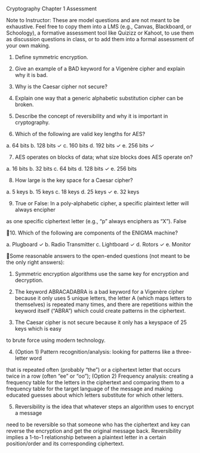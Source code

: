 Cryptography Chapter 1 Assessment

Note to Instructor: These are model questions and are not meant to be exhaustive. Feel free to
copy them into a LMS (e.g., Canvas, Blackboard, or Schoology), a formative assessment tool like
Quizizz or Kahoot, to use them as discussion questions in class, or to add them into a formal
assessment of your own making.

1.  Define symmetric encryption.

2.  Give an example of a BAD keyword for a Vigenère cipher and explain why it is bad.

3.  Why is the Caesar cipher not secure?

4.  Explain one way that a generic alphabetic substitution cipher can be broken.

5.  Describe the concept of reversibility and why it is important in cryptography.

6.  Which of the following are valid key lengths for AES?

a.  64 bits
b.  128 bits ✓
c.  160 bits
d.  192 bits ✓
e.  256 bits ✓

7.  AES operates on blocks of data; what size blocks does AES operate on?

a.  16 bits
b.  32 bits
c.  64 bits
d.  128 bits ✓
e.  256 bits

8.  How large is the key space for a Caesar cipher?

a.  5 keys
b.  15 keys
c.  18 keys
d.  25 keys ✓
e.  32 keys

9.  True or False: In a poly-alphabetic cipher, a specific plaintext letter will always encipher

as one specific ciphertext letter (e.g., “p” always enciphers as “X”).  False

10. Which of the following are components of the ENIGMA machine?

a.  Plugboard ✓
b.  Radio Transmitter
c.  Lightboard ✓
d.  Rotors ✓
e.  Monitor

Some reasonable answers to the open-ended questions (not meant to be the only right
answers):

1)  Symmetric encryption algorithms use the same key for encryption and decryption.

2)  The keyword ABRACADABRA is a bad keyword for a Vigenère cipher because it only uses
5 unique letters, the letter A (which maps letters to themselves) is repeated many times,
and there are repetitions within the keyword itself (“ABRA”) which could create patterns
in the ciphertext.

3)  The Caesar cipher is not secure because it only has a keyspace of 25 keys which is easy

to brute force using modern technology.

4)  (Option 1) Pattern recognition/analysis: looking for patterns like a three-letter word

that is repeated often (probably “the”) or a ciphertext letter that occurs twice in a row
(often “ee” or “oo”); (Option 2) Frequency analysis: creating a frequency table for the
letters in the ciphertext and comparing them to a frequency table for the target
language of the message and making educated guesses about which letters substitute
for which other letters.

5)  Reversibility is the idea that whatever steps an algorithm uses to encrypt a message

need to be reversible so that someone who has the ciphertext and key can reverse the
encryption and get the original message back. Reversibility implies a 1-to-1 relationship
between a plaintext letter in a certain position/order and its corresponding ciphertext.


